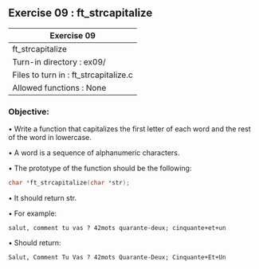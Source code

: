 ## Exercise 09 : ft_strcapitalize

|               Exercise 09             |
|---------------------------------------|
|             ft_strcapitalize                     |
| Turn-in directory : ex09/             |
| Files to turn in : ft_strcapitalize.c            |
| Allowed functions : None              |

 ### Objective: 

• Write a function that capitalizes the first letter of each word and the
rest of the word in lowercase.

• A word is a sequence of alphanumeric characters.

• The prototype of the function should be the following:
```C
char *ft_strcapitalize(char *str);
```
• It should return str.

• For example:
<pre><code>salut, comment tu vas ? 42mots quarante-deux; cinquante+et+un</pre></code>

• Should return:
<pre><code>Salut, Comment Tu Vas ? 42mots Quarante-Deux; Cinquante+Et+Un</pre></code>
